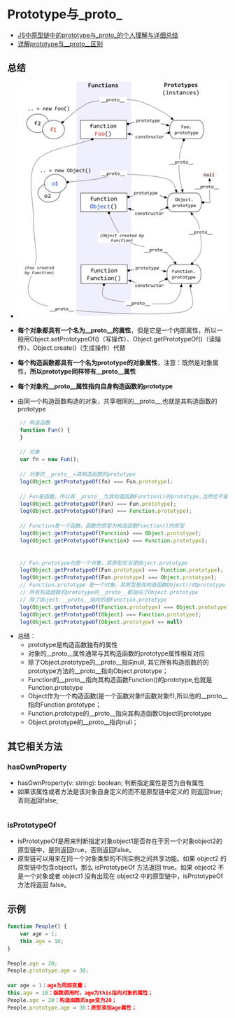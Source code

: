 # Prototype与_proto_

- [JS中原型链中的prototype与_proto_的个人理解与详细总结](https://www.cnblogs.com/libin-1/p/6014925.html)
- [详解prototype与__proto__区别](https://blog.csdn.net/ligang2585116/article/details/53522741)

## 总结

- ![js原型图](../image-resources/web/js原型.jpg)

- **每个对象都具有一个名为__proto__的属性**，但是它是一个内部属性，所以一般用Object.setPrototypeOf()（写操作）、Object.getPrototypeOf()（读操作）、Object.create()（生成操作）代替
- **每个构造函数都具有一个名为prototype的对象属性**，注意：既然是对象属性，**所以prototype同样带有__proto__属性**
- **每个对象的__proto__属性指向自身构造函数的prototype**
- 由同一个构造函数构造的对象，共享相同的__proto__,也就是其构造函数的prototype

```js
    // 构造函数
    function Fun() {
    }

    // 对象
    var fn = new Fun();

    // 对象的__proto__=其构造函数的prototype
    log(Object.getPrototypeOf(fn) === Fun.prototype);                   // true

    // Fun是函数，所以其__proto__为其构造函数Function()的prototype,当然也不是Fun.prototype
    log(Object.getPrototypeOf(Fun) === Fun.prototype);                  // false
    log(Object.getPrototypeOf(Fun) === Function.prototype);             // true

    // Function是一个函数，函数的原型为构造函数Function()的原型
    log(Object.getPrototypeOf(Function) === Object.prototype);          // false
    log(Object.getPrototypeOf(Function) === Function.prototype);        // true


    // Fun.prototype也是一个对象，其原型应当是Object.prototype
    log(Object.getPrototypeOf(Fun.prototype) === Function.prototype);   // false
    log(Object.getPrototypeOf(Fun.prototype) === Object.prototype);     // true
    // Function.prototype 是一个对象，其原型是其构造函数Object()的prototype
    // 所有构造函数的prototype的__proto__都指向了Object.prototype
    // 除了Object.__proto__指向的是Function.prototype
    log(Object.getPrototypeOf(Function.prototype) === Object.prototype); //true
    log(Object.getPrototypeOf(Object) === Function.prototype);           // true
    log(Object.getPrototypeOf(Object.prototype) == null)                 // true
```

- 总结：
    - prototype是构造函数独有的属性
    - 对象的__proto__属性通常与其构造函数的prototype属性相互对应
    - 除了Object.prototype的__proto__指向null, 其它所有构造函数的的prototype方法的__proto__指向Object.prototype；
    - Function的__proto__指向其构造函数Function()的prototype,也就是Function.prototype
    - Object作为一个构造函数(是一个函数对象!!函数对象!!),所以他的__proto__指向Function.prototype；
    - Function.prototype的__proto__指向其构造函数Object的prototype
    - Object.prototype的__proto__指向null；

## 其它相关方法

### hasOwnProperty

- hasOwnProperty(v: string): boolean; 判断指定属性是否为自有属性
- 如果该属性或者方法是该对象自身定义的而不是原型链中定义的 则返回true;否则返回false;

```js
```

### isPrototypeOf

- isPrototypeOf是用来判断指定对象object1是否存在于另一个对象object2的原型链中，是则返回true，否则返回false。
- 原型链可以用来在同一个对象类型的不同实例之间共享功能。如果 object2 的原型链中包含object1，那么 isPrototypeOf 方法返回 true。如果 object2 不是一个对象或者 object1 没有出现在 object2 中的原型链中，isPrototypeOf 方法将返回 false。

## 示例

```js
function People() {
    var age = 1;
    this.age = 10;
}

People.age = 20;
People.prototype.age = 30;

var age = 1：age为局部变量；
this.age = 10：函数调用时，age为this指向对象的属性；
People.age = 20：构造函数的age变为20；
People.prototype.age = 30：原型添加age属性；
```